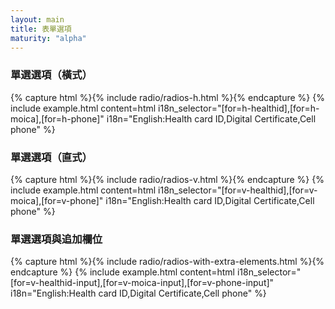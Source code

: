 ```yaml
---
layout: main
title: 表單選項
maturity: "alpha"
---
```


### 單選選項（橫式）

{% capture html %}{% include radio/radios-h.html %}{% endcapture %}
{% include example.html 
  content=html
  i18n_selector="[for=h-healthid],[for=h-moica],[for=h-phone]" 
  i18n="English:Health card ID,Digital Certificate,Cell phone"
%}

### 單選選項（直式）

{% capture html %}{% include radio/radios-v.html %}{% endcapture %}
{% include example.html 
  content=html
  i18n_selector="[for=v-healthid],[for=v-moica],[for=v-phone]" 
  i18n="English:Health card ID,Digital Certificate,Cell phone"
%}

### 單選選項與追加欄位

{% capture html %}{% include radio/radios-with-extra-elements.html %}{% endcapture %}
{% include example.html 
  content=html
  i18n_selector="[for=v-healthid-input],[for=v-moica-input],[for=v-phone-input]" 
  i18n="English:Health card ID,Digital Certificate,Cell phone"
%}
